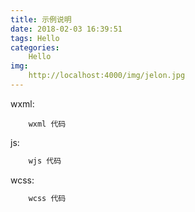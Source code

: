 ```yaml
---
title: 示例说明
date: 2018-02-03 16:39:51
tags: Hello
categories:
    Hello
img:
    http://localhost:4000/img/jelon.jpg
---
```


wxml:
```
    wxml 代码

```
js:
```js
    wjs 代码
```
wcss:
```css
    wcss 代码
```
